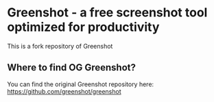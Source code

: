 Greenshot - a free screenshot tool optimized for productivity
=============================================================

This is a fork repository of Greenshot

Where to find OG Greenshot?
------------------

You can find the original Greenshot repository here: https://github.com/greenshot/greenshot
